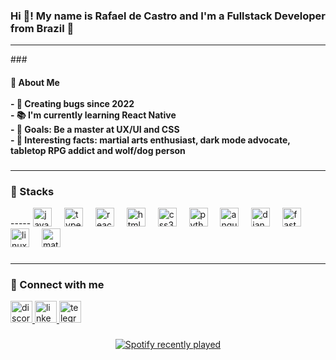 <h3 align="left">Hi 👋! My name is Rafael de Castro and I'm a Fullstack Developer from Brazil 🐺</h3>
<hr />
###
<h4 align="left">🚀 About Me<br><br>- 🐞 Creating bugs since 2022  <br>- 📚 I'm currently learning React Native  <br>- 🎯 Goals: Be a master at UX/UI and CSS  <br>- 🎲 Interesting facts: martial arts enthusiast, dark mode advocate, tabletop RPG addict and wolf/dog person</h4>

<!--###
<div align="center">
  <img src="https://github-readme-stats.vercel.app/api?username=rafaelcf03&hide_title=false&hide_rank=true&show_icons=true&include_all_commits=true&count_private=false&disable_animations=false&theme=dark&locale=en&hide_border=false&custom_title=Statistics" height="150" alt="stats graph"  />
  <img src="https://github-readme-stats.vercel.app/api/top-langs?username=rafaelcf03&locale=en&hide_title=false&layout=compact&card_width=320&langs_count=5&theme=dark&hide_border=false" height="150" alt="languages graph"  />
</div>-->

###
 <hr />
<div align="left">
  <h3>🧠 Stacks</h3>
  -----
  <img src="https://cdn.jsdelivr.net/gh/devicons/devicon/icons/javascript/javascript-original.svg" height="30" alt="javascript logo"  />
  <img width="12" />
  <img src="https://cdn.jsdelivr.net/gh/devicons/devicon/icons/typescript/typescript-original.svg" height="30" alt="typescript logo"  />
  <img width="12" />
  <img src="https://cdn.jsdelivr.net/gh/devicons/devicon/icons/react/react-original.svg" height="30" alt="react logo"  />
  <img width="12" />
  <img src="https://cdn.jsdelivr.net/gh/devicons/devicon/icons/html5/html5-original.svg" height="30" alt="html5 logo"  />
  <img width="12" />
  <img src="https://cdn.jsdelivr.net/gh/devicons/devicon/icons/css3/css3-original.svg" height="30" alt="css3 logo"  />
  <img width="12" />
  <img src="https://cdn.jsdelivr.net/gh/devicons/devicon/icons/python/python-original.svg" height="30" alt="python logo"  />
  <img width="12" />
  <img src="https://cdn.jsdelivr.net/gh/devicons/devicon/icons/angularjs/angularjs-original.svg" height="30" alt="angularjs logo"  />
  <img width="12" />
  <img src="https://cdn.jsdelivr.net/gh/devicons/devicon/icons/django/django-plain.svg" height="30" alt="django logo"  />
  <img width="12" />
  <img src="https://cdn.jsdelivr.net/gh/devicons/devicon/icons/fastapi/fastapi-original.svg" height="30" alt="fastapi logo"  />
  <img width="12" />
  <img src="https://cdn.jsdelivr.net/gh/devicons/devicon/icons/linux/linux-original.svg" height="30" alt="linux logo"  />
  <img width="12" />
  <img src="https://cdn.jsdelivr.net/gh/devicons/devicon/icons/materialui/materialui-original.svg" height="30" alt="materialui logo"  />
</div>

###
<hr />
<div align="left">
  <h3>🤝 Connect with me</h3>
  
  <a href="https://discordapp.com/users/411648475810234378" target="_blank">
    <img src="https://img.shields.io/static/v1?message=Discord&logo=discord&label=&color=7289DA&logoColor=white&labelColor=&style=for-the-badge" height="35" alt="discord logo"  />
  </a>
  <a href="https://www.linkedin.com/in/rafaelcf03/" target="_blank">
    <img src="https://img.shields.io/static/v1?message=LinkedIn&logo=linkedin&label=&color=0077B5&logoColor=white&labelColor=&style=for-the-badge" height="35" alt="linkedin logo"  />
  </a>
  <a href="https://t.me/rafaelcf03" target="_blank">
    <img src="https://img.shields.io/static/v1?message=Telegram&logo=telegram&label=&color=2CA5E0&logoColor=white&labelColor=&style=for-the-badge" height="35" alt="telegram logo"  />
  </a>
</div>

###

<div align="center">
  <a href="https://open.spotify.com/user/rafaeuleos">
    <img src="https://spotify-recently-played-readme.vercel.app/api?user=rafaeuleos&count=5&unique=true" alt="Spotify recently played"  />
  </a>
</div>

###
